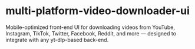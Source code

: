 # multi-platform-video-downloader-ui
Mobile-optimized front-end UI for downloading videos from YouTube, Instagram, TikTok, Twitter, Facebook, Reddit, and more — designed to integrate with any yt-dlp-based back-end.
